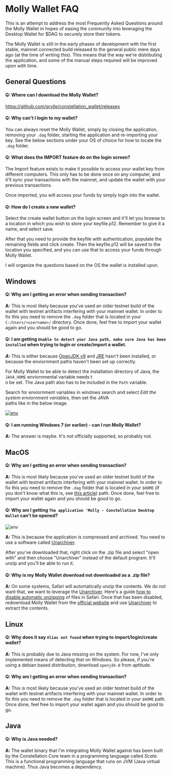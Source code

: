 # Molly Wallet FAQ

This is an attempt to address the most Frequently Asked Questions around the Molly Wallet in hopes of easing the community into leveraging the Desktop Wallet for $DAG to securely store their tokens.

The Molly Wallet is still in the early phases of development with the first stable, mainnet connected build released to the general public mere days ago (at the time of writing this). This means that the way we're distributing the application, and some of the manual steps required will be improved upon with time. 

## General Questions

#### Q: Where can I download the Molly Wallet?
https://github.com/grvlle/constellation_wallet/releases

#### Q: Why can't I login to my wallet?
You can always reset the Molly Wallet, simply by closing the application, removing your `.dag` folder, starting the application and re-importing your key. See the below sections under your OS of choice for how to locate the `.dag` folder.

#### Q: What does the IMPORT feature do on the login screen?

The Import feature exists to make it possible to access your wallet key from different computers. This only has to be done once on any computer, and it'll sync your transactions with the mainnet, and update the wallet with your previous transactions. 

Once imported, you will access your funds by simply login into the wallet.

#### Q: How do I create a new wallet?

Select the create wallet button on the login screen and it'll let you browse to a location in which you wish to store your keyfile.p12. Remember to give it a name, and select save.

After that you need to provide the keyfile with authentication, populate the remaining fields and click create. Then the keyfile.p12 will be saved to the location you specified, and you can use that to access your funds through Molly Wallet.


I will organize the questions based on the OS the wallet is installed upon.

## Windows

#### Q: Why am I getting an error when sending transaction?

**A:** This is most likely because you've used an older testnet build of the wallet with testnet artifacts interfering with your mainnet wallet. In order to fix this you need to remove the `.dag` folder that is located in your `C:/Users/<username>/` directory. Once done, feel free to import your wallet again and you should be good to go.

#### Q: I am getting `Unable to detect your Java path, make sure Java has been installed` when trying to login or create/import a wallet.

***A:*** This is either because [OpenJDK v9](https://java.com/) and [JRE](https://www.oracle.com/java/technologies/javase-jre8-downloads.html) hasn't been installed, or because the enviornment paths haven't been set up correctly.

For Molly Wallet to be able to detect the installation directory of Java, the `JAVA_HOME` enviornmental variable needs t  
o be set. The Java path also has to be included in the `Path` variable.  
  
Search for enviornment variables in windows search and select *Edit the system enviornment variables*, then set the JAVA  
paths like in the below image.  
  
[![env](https://i.ibb.co/Br1M31s/envvars.png)](https://constellationnetwork.io/technology/molly-wallet/) 

#### Q: I am running Windows 7 (or earlier) - can I run Molly Wallet?

**A:** The answer is maybe. It's not officially supported, so probably not.

## MacOS

#### Q: Why am I getting an error when sending transaction?

**A:** This is most likely because you've used an older testnet build of the wallet with testnet artifacts interfering with your mainnet wallet. In order to fix this you need to remove the `.dag` folder that is located in your `$HOME` (if you don't know what this is, see [this article](https://www.cnet.com/how-to/how-to-find-your-macs-home-folder-and-add-it-to-finder/)) path. Once done, feel free to import your wallet again and you should be good to go.

#### Q: Why am I getting `The application 'Molly - Constellation Desktop Wallet` can't be opened?

![env](https://i.ibb.co/VWw30HN/a123555f-0881-4ae8-9b1d-7dd36d4d6802.jpg)


**A:** This is because the application is compressed and archived. You need to use a software called [Unarchiver](https://theunarchiver.com/). 

After you've downloaded that, right click on the .zip file and select "open with" and then choose "Unarchiver" instead of the default program. It'll unzip and you'll be able to run it.

#### Q: Why is my Molly Wallet download not downloaded as a .zip file?

**A:** On some systems, Safari will automatically unzip the contents. We do not want that, we want to leverage the [Unarchiver](https://theunarchiver.com/). Here's a guide [how to disable automatic unzipping](https://www.addictivetips.com/mac-os/stop-automatically-unzipping-files-in-safari/) of files in Safari. Once that has been disabled, redownload Molly Wallet from the [official website](https://constellationnetwork.io/technology/molly-wallet/) and use [Unarchiver](https://theunarchiver.com/) to extract the contents.

## Linux
#### Q: Why does it say `Alias not found` when trying to import/login/create wallet?

**A:** This is probably due to Java missing on the system. For now, I've only implemented means of detecting that on Windows. So please, if you're using a debian based distribution, download `openjdk-8` from aptitude.

#### Q: Why am I getting an error when sending transaction?

**A:** This is most likely because you've used an older testnet build of the wallet with testnet artifacts interfering with your mainnet wallet. In order to fix this you need to remove the `.dag` folder that is located in your `$HOME` path. Once done, feel free to import your wallet again and you should be good to go.

## Java

#### Q: Why is Java needed?

**A:** The wallet binary that I'm integrating Molly Wallet against has been built by the Constellation Core team in a programming language called *Scala*. This is a functional programming language that runs on JVM (Java virtual machine). Thus Java becomes a dependency.

